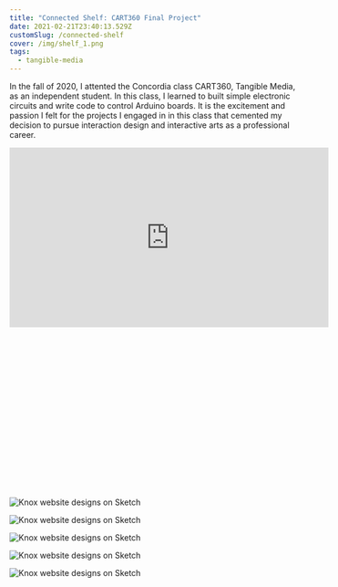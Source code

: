 ```yaml
---
title: "Connected Shelf: CART360 Final Project"
date: 2021-02-21T23:40:13.529Z
customSlug: /connected-shelf
cover: /img/shelf_1.png
tags:
  - tangible-media
---
```


In the fall of 2020, I attented the Concordia class CART360, Tangible Media, as an independent student. In this class, I learned to built simple electronic circuits and write code to control Arduino boards. It is the excitement and passion I felt for the projects I engaged in in this class that cemented my decision to pursue interaction design and interactive arts as a professional career.

<div class="w-full relative h-0" style="padding-bottom: 56.25%">
<iframe width="560" height="315" src="https://www.youtube.com/embed/AQboZsnryis?start=164" frameborder="0" allow="accelerometer; autoplay; clipboard-write; encrypted-media; gyroscope; picture-in-picture" allowfullscreen class="absolute top-0 left-0 w-full h-full"></iframe>
</div>

![Knox website designs on Sketch](shelf_1.png)

![Knox website designs on Sketch](shelf_2.png)

![Knox website designs on Sketch](shelf_3.png)

![Knox website designs on Sketch](shelf_4.png)

![Knox website designs on Sketch](shelf_6.png)
